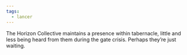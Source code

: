 ```yaml
---
tags:
  - lancer
---
```


The Horizon Collective maintains a presence within tabernacle, little and less being heard from them during the gate crisis. Perhaps they’re just waiting.